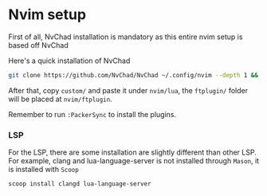 # Nvim setup

First of all, NvChad installation is mandatory as this entire nvim setup is based off NvChad

Here's a quick installation of NvChad
```bash
git clone https://github.com/NvChad/NvChad ~/.config/nvim --depth 1 && nvim
```

After that, copy `custom/` and paste it under `nvim/lua`, the `ftplugin/` folder will be placed at `nvim/ftplugin`. 

Remember to run `:PackerSync` to install the plugins.

### LSP
For the LSP, there are some installation are slightly different than other LSP. For example, clang and lua-language-server is not installed through `Mason`,
it is installed with `Scoop`

```bash
scoop install clangd lua-language-server
```
